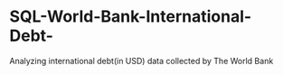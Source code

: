 # SQL-World-Bank-International-Debt-
Analyzing international debt(in USD) data collected by The World Bank
